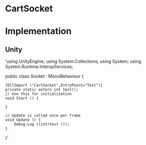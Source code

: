 CartSocket
==========

Implementation
==============

Unity
-----

'using UnityEngine;
using System.Collections;
using System;
using System.Runtime.InteropServices;

public class Socket : MonoBehaviour {


	[DllImport ("CartSocket",EntryPoint="Test")]
	private static extern int test();
	// Use this for initialization
	void Start () {
		
	}
	
	// Update is called once per frame
	void Update () {
		Debug.Log ((int)test ());
	}
}'



